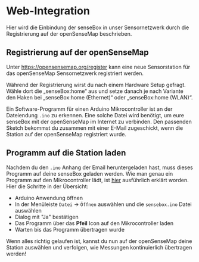 # Web-Integration
Hier wird die Einbindung der senseBox in unser Sensornetzwerk durch die Registrierung auf der openSenseMap beschrieben.

## Registrierung auf der openSenseMap
Unter <https://opensensemap.org/register> kann eine neue Sensorstation für das openSenseMap Sensornetzwerk registriert werden.
<!--Eine detaillierte Anleitung dazu findet sich in der [openSenseMap Dokumentation](https://books.sensebox.de/books/osem/de/osem_registrierung.html).-->
Während der Registrierung wirst du nach einem Hardware Setup gefragt. Wähle dort die „senseBox:home“ aus und setze danach je nach Variante den Haken bei „senseBox:home (Ethernet)“ oder „senseBox:home (WLAN)“.

Ein Software-Programm für einen Arduino Mikrocontroller ist an der Dateiendung `.ino` zu erkennen. Eine solche Datei wird benötigt, um eure senseBox mit der openSenseMap im Internet zu verbinden. Den passenden Sketch bekommst du zusammen mit einer E-Mail zugeschickt, wenn die Station auf der openSenseMap registriert wurde.

## Programm auf die Station laden
Nachdem du den `.ino` Anhang der Email heruntergeladen hast, muss dieses Programm auf deine senseBox geladen werden. Wie man genau ein Programm auf den Mikrocontroller lädt, ist [hier](software_installation.md) ausführlich erklärt worden. Hier die Schritte in der Übersicht:

- Arduino Anwendung öffnen
- In der Menüleiste `Datei` → `Öffnen` auswählen und die `sensebox.ino` Datei auswählen
- Dialog mit "Ja" bestätigen
- Das Programm über das **Pfeil** Icon auf den Mikrocontroller laden
- Warten bis das Programm übertragen wurde

Wenn alles richtig gelaufen ist, kannst du nun auf der openSenseMap deine Station auswählen und verfolgen, wie Messungen kontinuierlich übertragen werden!

